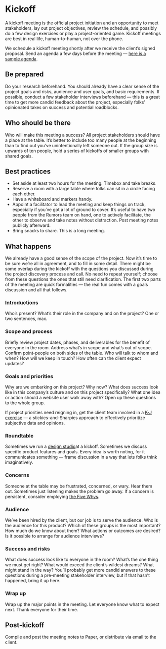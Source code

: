 # Kickoff

A kickoff meeting is the official project initiation and an opportunity to meet stakeholders, lay out project objectives, review the schedule, and possibly do a few design exercises or play a project-oriented game. Kickoff meetings are best in real life, human-to-human, not over the phone.

We schedule a kickoff meeting shortly after we receive the client’s signed proposal. Send an agenda a few days before the meeting — [here is a sample agenda](https://paper.dropbox.com/doc/_Kickoff-meeting-agenda-template--ATm5OihYtbWEOTglXDpvXA0RAg-A5Bmqw5hNOeJoQe3aMGoF).

## Be prepared

Do your research beforehand. You should already have a clear sense of the project goals and risks, audience and user goals, and basic requirements. If possible, conduct a few stakeholder interviews beforehand — this is a great time to get more candid feedback about the project, especially folks’ opinionated takes on success and potential roadblocks.

## Who should be there

Who will make this meeting a success? All project stakeholders should have a place at the table. It’s better to include too many people at the beginning than to find out you’ve unintentionally left someone out. If the group size is upwards of ten people, hold a series of kickoffs of smaller groups with shared goals.

## Best practices

- Set aside at least two hours for the meeting. Timebox and take breaks.
- Reserve a room with a large table where folks can sit in a circle facing each other.
- Have a whiteboard and markers handy.
- Appoint a facilitator to lead the meeting and keep things on track, especially if you’ve got a lot of ground to cover. It’s useful to have two people from the Rumors team on hand, one to actively facilitate, the other to observe and take notes without distraction. Post meeting notes publicly afterward.
- Bring snacks to share. This is a long meeting.

## What happens

We already have a good sense of the scope of the project. Now it’s time to be sure we’re all in agreement, and to fill in some detail. There might be some overlap during the kickoff with the questions you discussed during the project discovery process and call. No need to repeat yourself; choose from these questions the ones that still need clarification. The first two parts of the meeting are quick formalities — the real fun comes with a goals discussion and all that follows.

### Introductions

Who’s present? What’s their role in the company and on the project? One or two sentences, max.

### Scope and process

Briefly review project dates, phases, and deliverables for the benefit of everyone in the room. Address what’s in scope and what’s out of scope. Confirm point-people on both sides of the table. Who will talk to whom and when? How will we keep in touch? How often can the client expect updates?

### Goals and priorities

Why are we embarking on this project? Why now? What does success look like in this company’s culture and on this project specifically? What one idea or action should a website user walk away with? Open up these questions to the whole group.

If project priorities need reigning in, get the client team involved in a [K-J exercise](https://articles.uie.com/kj_technique/) — a stickies-and-Sharpies approach to effectively prioritize subjective data and opinions.

### Roundtable
Sometimes we run a [design studio](http://goodkickoffmeetings.com/2010/04/design-studioprototyping-exercise/)at a kickoff. Sometimes we discuss specific product features and goals. Every idea is worth noting, for it communicates something — frame discussion in a way that lets folks think imaginatively.

### Concerns
Someone at the table may be frustrated, concerned, or wary. Hear them out. Sometimes just listening makes the problem go away. If a concern is persistent, consider employing [the Five Whys](https://hbr.org/2010/04/the-five-whys-for-startups).

### Audience

We’ve been hired by the client, but our job is to serve the audience. Who is the audience for this product? Which of these groups is the most important? How much do we know about them? What actions or outcomes are desired? Is it possible to arrange for audience interviews?

### Success and risks

What does success look like to everyone in the room? What’s the one thing we must get right? What would exceed the client’s wildest dreams? What might stand in the way? You’ll probably get more candid answers to these questions during a pre-meeting stakeholder interview, but if that hasn’t happened, bring it up here.

### Wrap up

Wrap up the major points in the meeting. Let everyone know what to expect next. Thank everyone for their time.

## Post-kickoff

Compile and post the meeting notes to Paper, or distribute via email to the client.